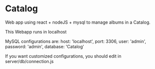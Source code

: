 # Catalog
Web app using react + nodeJS + mysql to manage albums in a Catalog.

This Webapp runs in localhost

MySQL configurations are:
 host: 'localhost',
 port: 3306,
 user: 'admin',
 password: 'admin',
 database: 'Catalog'

If you want customized configurations, you should edit in server/db/connection.js
